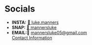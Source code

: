 
# Socials

- <strong>INSTA:</strong> <a href="https://www.instagram.com/luke.manners/">📸 luke.manners</a><br>
- <strong>SNAP:</strong> <a href="https://www.snapchat.com/add/mannersluke">👻 mannersluke</a><br>
- <strong>EMAIL:</strong>📧 mannersluke05@gmail.com<br>
<a href="mains.html">Contact Information</a>
